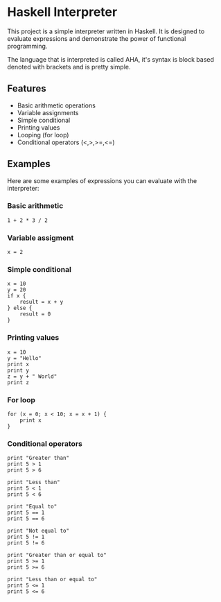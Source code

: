 # Haskell Interpreter

This project is a simple interpreter written in Haskell. It is designed to evaluate expressions and demonstrate the power of functional programming.

The language that is interpreted is called AHA, it's syntax is block based denoted with brackets and is pretty simple. 

## Features

- Basic arithmetic operations
- Variable assignments
- Simple conditional
- Printing values
- Looping (for loop)
- Conditional operators (<,>,>=,<=)

## Examples

Here are some examples of expressions you can evaluate with the interpreter:

### Basic arithmetic
```
1 + 2 * 3 / 2
```

### Variable assigment
```
x = 2
```

### Simple conditional
```
x = 10
y = 20
if x {
    result = x + y
} else {
    result = 0
}
```

### Printing values
```
x = 10
y = "Hello"
print x
print y
z = y + " World"
print z
```

### For loop
```
for (x = 0; x < 10; x = x + 1) {
    print x
}
```

### Conditional operators
```
print "Greater than"
print 5 > 1
print 5 > 6

print "Less than"
print 5 < 1
print 5 < 6

print "Equal to"
print 5 == 1
print 5 == 6

print "Not equal to"
print 5 != 1
print 5 != 6

print "Greater than or equal to"
print 5 >= 1
print 5 >= 6

print "Less than or equal to"
print 5 <= 1
print 5 <= 6
```